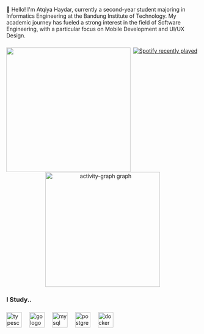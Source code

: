 <p align="left">👋 Hello! I'm Atqiya Haydar, currently a second-year student majoring in Informatics Engineering at the Bandung Institute of Technology. My academic journey has fueled a strong interest in the field of Software Engineering, with a particular focus on Mobile Development and UI/UX Design.</p>

###

<img align="left" height="325" src="https://i.pinimg.com/originals/8a/bc/28/8abc2816d74e32ee53c2f9e3807b19d6.gif"  />

###

<div align="center">
  <a href="https://open.spotify.com/user/4cyhmx0zg7rgkznjrjg0ze43b">
    <img src="https://spotify-recently-played-readme.vercel.app/api?user=4cyhmx0zg7rgkznjrjg0ze43b&count=5&unique=false" alt="Spotify recently played"  />
  </a>
</div>

###

<div align="center">
  <img src="https://github-readme-activity-graph.vercel.app/graph?username=AtqiyaHaydar&radius=16&theme=react&area=true&order=5" height="300" alt="activity-graph graph"  />
</div>

###

<h3 align="left">I Study..</h3>

###

<div align="left">
  <img src="https://cdn.jsdelivr.net/gh/devicons/devicon/icons/typescript/typescript-original.svg" height="40" alt="typescript logo"  />
  <img width="12" />
  <img src="https://cdn.jsdelivr.net/gh/devicons/devicon/icons/go/go-original.svg" height="40" alt="go logo"  />
  <img width="12" />
  <img src="https://cdn.jsdelivr.net/gh/devicons/devicon/icons/mysql/mysql-original.svg" height="40" alt="mysql logo"  />
  <img width="12" />
  <img src="https://cdn.jsdelivr.net/gh/devicons/devicon/icons/postgresql/postgresql-original.svg" height="40" alt="postgresql logo"  />
  <img width="12" />
  <img src="https://cdn.jsdelivr.net/gh/devicons/devicon/icons/docker/docker-original.svg" height="40" alt="docker logo"  />
</div>

###
